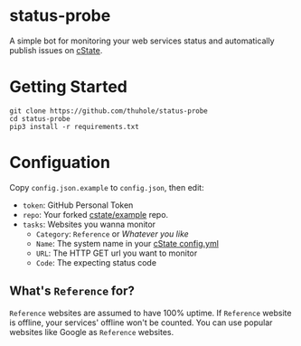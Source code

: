 # status-probe

A simple bot for monitoring your web services status and automatically publish issues on [cState](https://github.com/cstate/cstate).

# Getting Started

```
git clone https://github.com/thuhole/status-probe
cd status-probe
pip3 install -r requirements.txt
```

# Configuation

Copy `config.json.example` to `config.json`, then edit:

- `token`: GitHub Personal Token
- `repo`: Your forked [cstate/example](https://github.com/cstate/example) repo.
- `tasks`: Websites you wanna monitor
  - `Category`: `Reference` or _Whatever you like_
  - `Name`: The system name in your [cState config.yml](https://github.com/cstate/example/blob/master/config.yml)
  - `URL`: The HTTP GET url you want to monitor
  - `Code`: The expecting status code

## What's `Reference` for?

`Reference` websites are assumed to have 100% uptime. If `Reference` website is offline, your services' offline won't be counted. You can use popular websites like Google as `Reference` websites.
